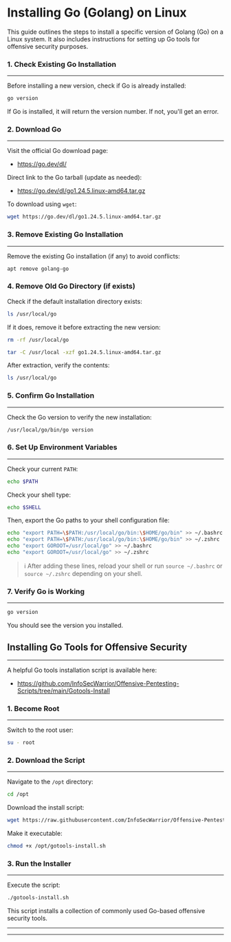 # Installing Go (Golang) on Linux

This guide outlines the steps to install a specific version of Golang (Go) on a Linux system. It also includes instructions for setting up Go tools for offensive security purposes.

### 1. Check Existing Go Installation
***
Before installing a new version, check if Go is already installed:
```bash
go version
```
If Go is installed, it will return the version number. If not, you'll get an error.

### 2. Download Go
***
Visit the official Go download page:
*   https://go.dev/dl/

Direct link to the Go tarball (update as needed):
*   https://go.dev/dl/go1.24.5.linux-amd64.tar.gz

To download using `wget`:
```bash
wget https://go.dev/dl/go1.24.5.linux-amd64.tar.gz
```

### 3. Remove Existing Go Installation
***
Remove the existing Go installation (if any) to avoid conflicts:
```bash
apt remove golang-go
```

### 4. Remove Old Go Directory (if exists)
Check if the default installation directory exists:
```bash
ls /usr/local/go
```
If it does, remove it before extracting the new version:
```bash
rm -rf /usr/local/go 
```

```bash
tar -C /usr/local -xzf go1.24.5.linux-amd64.tar.gz 
```

After extraction, verify the contents:
```bash
ls /usr/local/go
```

### 5. Confirm Go Installation
***
Check the Go version to verify the new installation:
```bash
/usr/local/go/bin/go version
```

### 6. Set Up Environment Variables
***
Check your current `PATH`:
```bash
echo $PATH
```
Check your shell type:
```bash
echo $SHELL
```
Then, export the Go paths to your shell configuration file:
```bash
echo "export PATH=\$PATH:/usr/local/go/bin:\$HOME/go/bin" >> ~/.bashrc
echo "export PATH=\$PATH:/usr/local/go/bin:\$HOME/go/bin" >> ~/.zshrc
echo "export GOROOT=/usr/local/go" >> ~/.bashrc
echo "export GOROOT=/usr/local/go" >> ~/.zshrc
```
> ℹ️ After adding these lines, reload your shell or run `source ~/.bashrc` or `source ~/.zshrc` depending on your shell.

### 7. Verify Go is Working
***
```bash
go version
```
You should see the version you installed.

## Installing Go Tools for Offensive Security
***
A helpful Go tools installation script is available here:
*   https://github.com/InfoSecWarrior/Offensive-Pentesting-Scripts/tree/main/Gotools-Install

### 1. Become Root
***
Switch to the root user:
```bash
su - root
```

### 2. Download the Script
***
Navigate to the `/opt` directory:
```bash
cd /opt
```
Download the install script:
```bash
wget https://raw.githubusercontent.com/InfoSecWarrior/Offensive-Pentesting-Scripts/main/Gotools-Install/gotools-install.sh
```
Make it executable:
```bash
chmod +x /opt/gotools-install.sh
```

### 3. Run the Installer
***
Execute the script:
```bash
./gotools-install.sh
```
This script installs a collection of commonly used Go-based offensive security tools.

---
---
